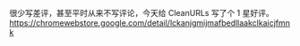 <p>很少写差评，甚至平时从来不写评论，今天给 CleanURLs 写了个 1 星好评。<br /><a href="https://chromewebstore.google.com/detail/lckanjgmijmafbedllaakclkaicjfmnk" target="_blank" rel="nofollow noopener" translate="no"><span class="invisible">https://</span><span class="ellipsis">chromewebstore.google.com/deta</span><span class="invisible">il/lckanjgmijmafbedllaakclkaicjfmnk</span></a></p>